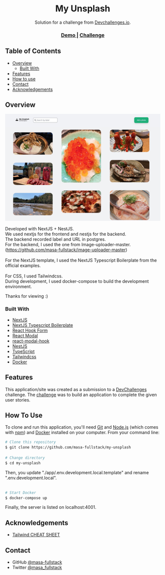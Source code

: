 <!-- Please update value in the {}  -->

<h1 align="center">My Unsplash</h1>

<div align="center">
   Solution for a challenge from  <a href="http://devchallenges.io" target="_blank">Devchallenges.io</a>.
</div>

<div align="center">
  <h3>
    <a href="https://my-unsplash-tau.vercel.app/">
      Demo
    </a>
    <span> | </span>
    <a href="https://devchallenges.io/challenges/rYyhwJAxMfES5jNQ9YsP">
      Challenge
    </a>
  </h3>
</div>

<!-- TABLE OF CONTENTS -->

## Table of Contents

- [Overview](#overview)
  - [Built With](#built-with)
- [Features](#features)
- [How to use](#how-to-use)
- [Contact](#contact)
- [Acknowledgements](#acknowledgements)

<!-- OVERVIEW -->

## Overview

![screenshot](./images/demo.jpg)

Developed with NextJS + NestJS.<br/>
We used nextjs for the frontend and nestjs for the backend.<br/>
The backend recorded label and URL in postgres.<br/>
For the backend, I used the one from Image-uploader-master.<br/>
(https://github.com/masa-fullstack/image-uploader-master)<br/>
<br/>
For the NextJS template, I used the NextJS Typescript Boilerplate from the official examples.<br/>
<br/>
For CSS, I used Tailwindcss.<br/>
During development, I used docker-compose to build the development environment.<br/>

Thanks for viewing :)

### Built With

<!-- This section should list any major frameworks that you built your project using. Here are a few examples.-->

- [NextJS](https://nextjs.org/)
- [NextJS Typescript Boilerplate](https://github.com/vercel/next.js/tree/master/examples/with-typescript-eslint-jest)
- [React Hook Form](https://react-hook-form.com/)
- [React Modal](https://github.com/reactjs/react-modal)
- [react-modal-hook](https://github.com/mpontus/react-modal-hook)
- [NestJS](https://nestjs.com/)
- [TypeScript](https://www.typescriptlang.org/)
- [Tailwindcss](https://tailwindcss.com/)
- [Docker](https://www.docker.com/)

## Features

<!-- List the features of your application or follow the template. Don't share the figma file here :) -->

This application/site was created as a submission to a [DevChallenges](https://devchallenges.io/challenges) challenge. The [challenge](https://devchallenges.io/challenges/3JFYedSOZqAxYuOCNmYD) was to build an application to complete the given user stories.

## How To Use

To clone and run this application, you'll need [Git](https://git-scm.com) and [Node.js](https://nodejs.org/en/download/) (which comes with [npm](http://npmjs.com)) and [Docker](https://www.docker.com/) installed on your computer. From your command line:

```bash
# Clone this repository
$ git clone https://github.com/masa-fullstack/my-unsplash

# Change directory
$ cd my-unsplash

```

Then, you update "./app/.env.development.local.template" and rename ".env.development.local".

```bash

# Start Docker
$ docker-compose up

```

Finally, the server is listed on localhost:4001.

## Acknowledgements

<!-- This section should list any articles or add-ons/plugins that helps you to complete the project. This is optional but it will help you in the future. For example: -->

- [Tailwind CHEAT SHEET](https://nerdcave.com/tailwind-cheat-sheet)

## Contact

- GitHub [@masa-fullstack](https://github.com/masa-fullstack)
- Twitter [@masa_fullstack](https://twitter.com/masa_fullstack)
